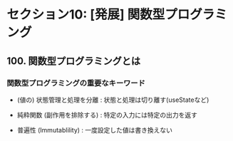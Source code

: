 # セクション10: [発展] 関数型プログラミング

## 100. 関数型プログラミングとは

### 関数型プログラミングの重要なキーワード

+ (値の) 状態管理と処理を分離 : 状態と処理は切り離す(useStateなど)<br>

+ 純粋関数 (副作用を排除する) : 特定の入力には特定の出力を返す<br>

+ 普遍性 (Immutablility) : 一度設定した値は書き換えない<br>
